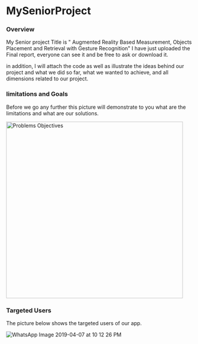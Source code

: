 # MySeniorProject







### Overview

My Senior project Title is " Augmented Reality Based Measurement, Objects Placement and Retrieval with Gesture Recognition"
I have just uploaded the Final report, everyone can see it and be free to ask or download it.

in addition, I will attach the code as well as illustrate the ideas behind our project and what we did so far, what we wanted to achieve, and all dimensions related to our project.




### limitations and Goals 

Before we go any further this picture will demonstrate to you what are the limitations and what are our solutions.


<img width="478" alt="Problems   Objectives" src="https://user-images.githubusercontent.com/53584591/63643371-90231f80-c6d7-11e9-8b49-55b3d9ff695d.png">







### Targeted Users 

The picture below shows the targeted users of our app.



![WhatsApp Image 2019-04-07 at 10 12 26 PM](https://user-images.githubusercontent.com/53584591/63643437-c614d380-c6d8-11e9-923a-e41e1dc7e0f3.jpeg)



